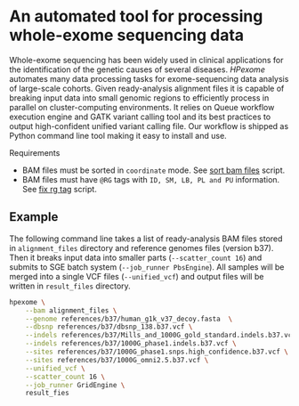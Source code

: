 # An automated tool for processing whole-exome sequencing data

Whole-exome sequencing has been widely used in clinical applications for the identification of the genetic causes of several diseases.
_HPexome_ automates many data processing tasks for exome-sequencing data analysis of large-scale cohorts.
Given ready-analysis alignment files it is capable of breaking input data into small genomic regions to efficiently process in parallel on cluster-computing environments.
It relies on Queue workflow execution engine and GATK variant calling tool and its best practices to output high-confident unified variant calling file.
Our workflow is shipped as Python command line tool making it easy to install and use. 

Requirements

- BAM files must be sorted in `coordinate` mode. See [sort bam files](https://github.com/labbcb/hpexome/blob/master/docs/sort_bam_files.sh) script.
- BAM files must have `@RG` tags with `ID, SM, LB, PL and PU` information. See [fix rg tag](https://github.com/labbcb/hpexome/blob/master/docs/fix_rg_tag_bam.sh) script.

## Example

The following command line takes a list of ready-analysis BAM files stored in `alignment_files` directory and reference genomes files (version b37).
Then it breaks input data into smaller parts (`--scatter_count 16`) and submits to SGE batch system (`--job_runner PbsEngine`).
All samples will be merged into a single VCF files (`--unified_vcf`) and output files will be written in `result_files` directory.

```bash
hpexome \
    --bam alignment_files \
    --genome references/b37/human_g1k_v37_decoy.fasta  \
    --dbsnp references/b37/dbsnp_138.b37.vcf \
    --indels references/b37/Mills_and_1000G_gold_standard.indels.b37.vcf \
    --indels references/b37/1000G_phase1.indels.b37.vcf \
    --sites references/b37/1000G_phase1.snps.high_confidence.b37.vcf \
    --sites references/b37/1000G_omni2.5.b37.vcf \
    --unified_vcf \
    --scatter_count 16 \
    --job_runner GridEngine \
    result_fies
```
